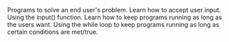 Programs to solve an end user's problem. Learn how to accept user input.
Using the input() function. Learn how to keep programs running as long as the users want.
Using the while loop to keep programs running as long as certain conditions are met/true.
